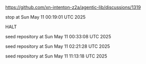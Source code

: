 https://github.com/xn-intenton-z2a/agentic-lib/discussions/1319


stop at Sun May 11 00:19:01 UTC 2025

HALT

seed repository at Sun May 11 00:33:08 UTC 2025

seed repository at Sun May 11 02:21:28 UTC 2025

seed repository at Sun May 11 11:13:18 UTC 2025
